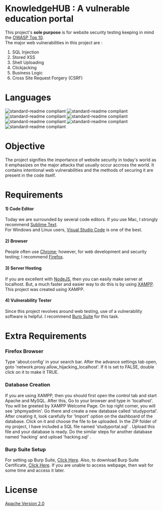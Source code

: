 # KnowledgeHUB : A vulnerable education portal
This project's **sole purpose** is for website security testing keeping in mind the [OWASP Top 10](https://www.cloudflare.com/learning/security/threats/owasp-top-10/).<br/>
The major web vulnerabilities in this project are :<br/>
1) SQL Injection<br/>
2) Stored XSS<br/>
3) Shell Uploading<br/>
4) Clickjacking<br/>
5) Business Logic<br/>
6) Cross Site Request Forgery (CSRF)<br/>
# Languages<br/>
![standard-readme compliant](https://img.shields.io/badge/frontend-HTML5-orange.svg?style=flat-square)
![standard-readme compliant](https://img.shields.io/badge/frontend-CSS-blue.svg?style=flat-square)
![standard-readme compliant](https://img.shields.io/badge/frontend-Bootstrap-blueviolet.svg?style=flat-square)
![standard-readme compliant](https://img.shields.io/badge/frontend-Javascript-yellow.svg?style=flat-square)<br/>
![standard-readme compliant](https://img.shields.io/badge/backend-PHP-906EDA.svg?style=flat-square)
![standard-readme compliant](https://img.shields.io/badge/backend-Ajax-0E8AEE.svg?style=flat-square)
![standard-readme compliant](https://img.shields.io/badge/backend-SQL-F0BD2C.svg?style=flat-square)<br/>
# Objective<br/>
The project signifies the importance of website security in today's world as it emphasizes on the major attacks that usually occur accross the world. It contains intentional web vulnerabilities and the methods of securing it are present in the code itself. <br/>
# Requirements<br/>
#### 1) Code Editor<br/>
Today we are surrounded by several code editors. If you use Mac, I strongly recommend [Sublime Text](https://www.sublimetext.com/). <br/>
For Windows and Linux users, [Visual Studio Code](https://code.visualstudio.com/) is one of the best.<br/>
#### 2) Browser<br/>
People often use [Chrome](https://www.google.com/chrome/); however, for web development and security testing; I recommend [Firefox](https://www.mozilla.org/en-US/firefox/new/).<br/>
#### 3) Server Hosting
If you are excellent with [NodeJS](https://nodejs.org/en/), then you can easily make server at localhost. But, a much faster and easier way to do this is by using [XAMPP](https://www.apachefriends.org/download.html). This project was created using XAMPP.
#### 4) Vulnerability Tester
Since this project revolves around web testing, use of a vulnerability software is helpful. I recommend [Burp Suite](https://portswigger.net/burp) for this task. <br/>
# Extra Requirements<br/>
### Firefox Browser<br/>
Type 'about:config' in your search bar. After the advance settings tab open, goto 'network.proxy.allow_hijacking_localhost'. If it is set to FALSE, double click on it to make it TRUE.<br/>
### Database Creation<br/>
If you are using XAMPP, then you should first open the control tab and start Apache and MySQL. After this, Go to your browser and type in 'localhost'. You will be greeted by XAMPP Welcome Page. On top right corner, you will see 'phpmyadmin'. Go there and create a new database called 'studyportal'. After creating it, look carefully for 'Import' option on the dashboard of the database. Click on it and choose the file to be uploaded. In the ZIP folder of my project, I have included a SQL file named 'studyportal.sql' . Upload this file and your database is ready. Do the similar steps for another database named 'hacking' and upload 'hacking.sql' .<br/>
### Burp Suite Setup
For setting up Burp Suite, [Click Here](https://support.portswigger.net/customer/portal/articles/1783055-configuring-your-browser-to-work-with-burp). Also, to download Burp Suite Certificate, [Click Here](http://burp/). If you are unable to access webpage, then wait for some time and access it later.<br/>
# License
[Apache Version 2.0](https://www.apache.org/licenses/LICENSE-2.0)


